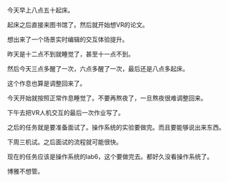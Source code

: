 今天早上八点五十起床。

起床之后直接来图书馆了。然后就开始想VR的论文。

想出来了一个场景实时编辑的交互体验提升。

昨天是十二点不到就睡觉了，甚至十一点不到。

然后今天三点多醒了一次，六点多醒了一次，最后还是八点多起床。

这个作息也算是调整回来了。

今天开始就按照正常作息睡觉了。不要再熬夜了，一旦熬夜很难调整回来。

下午去把VR人机交互的最后一次作业写了。

之后的任务就是要准备面试了。操作系统的实验要做完。而且要能够说出来东西。

下周三机试。之后面试的流程就可能很快。

现在的任务应该是操作系统的lab6，这个要做完去。都好久没看操作系统了。

博雅不想管。

